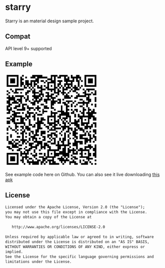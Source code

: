 # starry
Starry is an material design sample project.

## Compat
API level 9+ supported

## Example
<img src="https://raw.githubusercontent.com/matrixxun/starry/master/apk/b9fa50fc85a1012c1d5156c0ba68ed55.png" width="300"> 

See example code here on Github. You can also see it live downloading [this apk](https://github.com/matrixxun/starry/raw/master/app/starry_sample.apk)

License
--------


    Licensed under the Apache License, Version 2.0 (the "License");
    you may not use this file except in compliance with the License.
    You may obtain a copy of the License at

       http://www.apache.org/licenses/LICENSE-2.0

    Unless required by applicable law or agreed to in writing, software
    distributed under the License is distributed on an "AS IS" BASIS,
    WITHOUT WARRANTIES OR CONDITIONS OF ANY KIND, either express or implied.
    See the License for the specific language governing permissions and
    limitations under the License.
